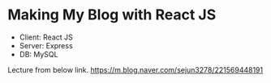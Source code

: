 # Making My Blog with React JS

- Client: React JS
- Server: Express
- DB: MySQL

Lecture from below link.
https://m.blog.naver.com/sejun3278/221569448191
